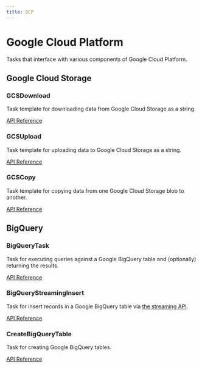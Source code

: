 ```yaml
---
title: GCP
---
```


# Google Cloud Platform

Tasks that interface with various components of Google Cloud Platform.

## Google Cloud Storage

### GCSDownload <Badge text="task"/>

Task template for downloading data from Google Cloud Storage as a string.

[API Reference](/api/unreleased/tasks/google.html#prefect-tasks-google-storage-gcsdownload)

### GCSUpload <Badge text="task"/>

Task template for uploading data to Google Cloud Storage as a string.

[API Reference](/api/unreleased/tasks/google.html#prefect-tasks-google-storage-gcsupload)

### GCSCopy <Badge text="task"/>

Task template for copying data from one Google Cloud Storage blob to another.

[API Reference](/api/unreleased/tasks/google.html#prefect-tasks-google-storage-gcscopy)

## BigQuery

### BigQueryTask <Badge text="task"/>

Task for executing queries against a Google BigQuery table and (optionally) returning the results.

[API Reference](/api/unreleased/tasks/google.html#prefect-tasks-google-bigquery-bigquery)

### BigQueryStreamingInsert <Badge text="task"/>

Task for insert records in a Google BigQuery table via [the streaming API](https://cloud.google.com/bigquery/streaming-data-into-bigquery).

[API Reference](/api/unreleased/tasks/google.html#prefect-tasks-google-bigquery-bigquerystreaminginsert)

### CreateBigQueryTable <Badge text="task"/>

Task for creating Google BigQuery tables.

[API Reference](/api/unreleased/tasks/google.html#prefect-tasks-google-bigquery-createbigquerytable)
